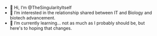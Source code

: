 - 👋 Hi, I’m @TheSingularityItself
- 👀 I’m interested in the relationship shared between IT and Biology and biotech advancement.
- 🌱 I’m currently learning... not as much as I probably should be, but here's to hoping that changes.
<!---
TheSingularityItself/TheSingularityItself is a ✨ special ✨ repository because its `README.md` (this file) appears on your GitHub profile.
You can click the Preview link to take a look at your changes.
--->
